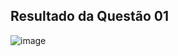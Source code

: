 ## Resultado da Questão 01 
![image](https://user-images.githubusercontent.com/100232025/189727751-bb76602c-9db1-486d-bb64-873229fdb786.png)
